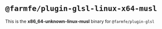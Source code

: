 # `@farmfe/plugin-glsl-linux-x64-musl`

This is the **x86_64-unknown-linux-musl** binary for `@farmfe/plugin-glsl`
